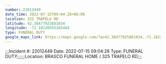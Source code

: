 ```yaml
---
number: 22012449
date_time: 2022-07-15T09:04:28+00:00
location: 325 TRAPELO RD
latitude: 42.38477925881034
longitude: -71.18220555185444
type: FUNERAL DUTY
google_maps_link: https://maps.google.com/?q=42.38477925881034,-71.18220555185444
---
```


;;;Incident #: 22012449   Date: 2022-07-15 09:04:28   Type: FUNERAL DUTY;;;;;;Location: BRASCO FUNERAL HOME / 325 TRAPELO RD;;;
